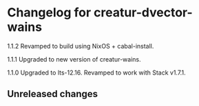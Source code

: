 # Changelog for creatur-dvector-wains

1.1.2 Revamped to build using NixOS + cabal-install.

1.1.1 Upgraded to new version of creatur-wains.

1.1.0 Upgraded to lts-12.16.
      Revamped to work with Stack v1.7.1.

## Unreleased changes
